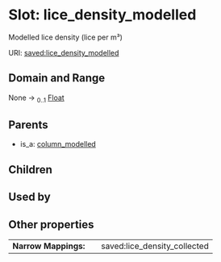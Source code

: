 
# Slot: lice_density_modelled

Modelled lice density (lice per m³)

URI: [saved:lice_density_modelled](https://marine.gov.scot/metadata/saved/schema/lice_density_modelled)


## Domain and Range

None &#8594;  <sub>0..1</sub> [Float](types/Float.md)

## Parents

 *  is_a: [column_modelled](column_modelled.md)

## Children


## Used by


## Other properties

|  |  |  |
| --- | --- | --- |
| **Narrow Mappings:** | | saved:lice_density_collected |
